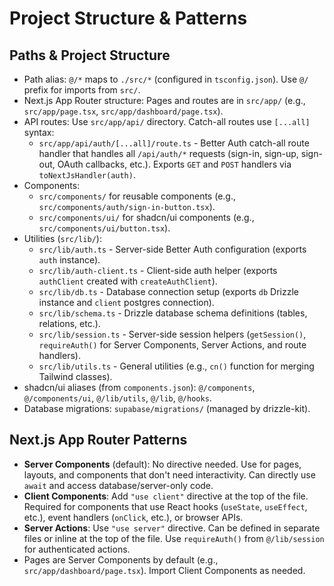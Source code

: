 # Project Structure & Patterns

## Paths & Project Structure

- Path alias: `@/*` maps to `./src/*` (configured in `tsconfig.json`). Use `@/` prefix for imports from `src/`.
- Next.js App Router structure: Pages and routes are in `src/app/` (e.g., `src/app/page.tsx`, `src/app/dashboard/page.tsx`).
- API routes: Use `src/app/api/` directory. Catch-all routes use `[...all]` syntax:
  - `src/app/api/auth/[...all]/route.ts` - Better Auth catch-all route handler that handles all `/api/auth/*` requests (sign-in, sign-up, sign-out, OAuth callbacks, etc.). Exports `GET` and `POST` handlers via `toNextJsHandler(auth)`.
- Components:
  - `src/components/` for reusable components (e.g., `src/components/auth/sign-in-button.tsx`).
  - `src/components/ui/` for shadcn/ui components (e.g., `src/components/ui/button.tsx`).
- Utilities (`src/lib/`):
  - `src/lib/auth.ts` - Server-side Better Auth configuration (exports `auth` instance).
  - `src/lib/auth-client.ts` - Client-side auth helper (exports `authClient` created with `createAuthClient`).
  - `src/lib/db.ts` - Database connection setup (exports `db` Drizzle instance and `client` postgres connection).
  - `src/lib/schema.ts` - Drizzle database schema definitions (tables, relations, etc.).
  - `src/lib/session.ts` - Server-side session helpers (`getSession()`, `requireAuth()` for Server Components, Server Actions, and route handlers).
  - `src/lib/utils.ts` - General utilities (e.g., `cn()` function for merging Tailwind classes).
- shadcn/ui aliases (from `components.json`): `@/components`, `@/components/ui`, `@/lib/utils`, `@/lib`, `@/hooks`.
- Database migrations: `supabase/migrations/` (managed by drizzle-kit).

## Next.js App Router Patterns

- **Server Components** (default): No directive needed. Use for pages, layouts, and components that don't need interactivity. Can directly use `await` and access database/server-only code.
- **Client Components**: Add `"use client"` directive at the top of the file. Required for components that use React hooks (`useState`, `useEffect`, etc.), event handlers (`onClick`, etc.), or browser APIs.
- **Server Actions**: Use `"use server"` directive. Can be defined in separate files or inline at the top of the file. Use `requireAuth()` from `@/lib/session` for authenticated actions.
- Pages are Server Components by default (e.g., `src/app/dashboard/page.tsx`). Import Client Components as needed.
